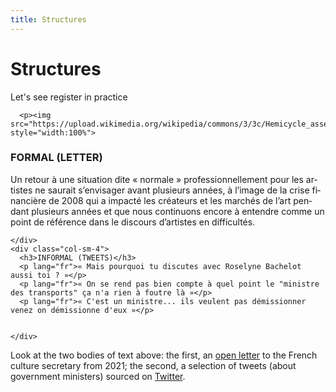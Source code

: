```yaml
---
title: Structures
---
```


<h1>Structures</h1>
<p>Let's see register in practice</p>

<div class="row">
    <div class="col-sm-4">
      
      
      <p><img src="https://upload.wikimedia.org/wikipedia/commons/3/3c/Hemicycle_assemblee_nationale.JPG" style="width:100%">

</p>
    </div>
    <div class="col-sm-4">
      <h3>FORMAL (LETTER)</h3>
      <p lang="fr">Un retour à une situation dite « normale » professionnellement pour les artistes ne saurait s’envisager avant plusieurs années, à l’image de la crise financière de 2008 qui a impacté les créateurs et les marchés de l’art pendant plusieurs années et que nous continuons encore à entendre comme un point de référence dans le discours d’artistes en difficultés.</p>
     
          
    </div>
    <div class="col-sm-4">
      <h3>INFORMAL (TWEETS)</h3>        
      <p lang="fr">« Mais pourquoi tu discutes avec Roselyne Bachelot aussi toi ? »</p>
      <p lang="fr">« On se rend pas bien compte à quel point le "ministre des transports" ça n'a rien à foutre là »</p>
      <p lang="fr">« C'est un ministre... ils veulent pas démissionner venez on démissionne d'eux »</p>
      
      
    </div>
  </div>
  
<p>Look at the two bodies of text above: the first, an <a href="https://www.lamaisondesartistes.fr/site/lettre-ouverte-a-la-ministre-de-la-culture/">open letter</a> to the French culture secretary from 2021; the second, a selection of tweets (about government ministers) sourced on <a href="https://twitter.com/?lang=fr">Twitter</a>.


